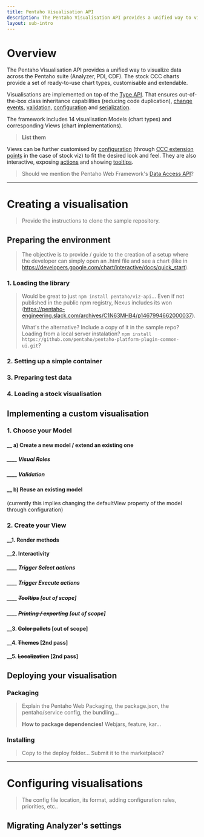 ```yaml
---
title: Pentaho Visualisation API
description: The Pentaho Visualisation API provides a unified way to visualize data across the Pentaho suite (Analyzer, PDI, CDF).
layout: sub-intro
---
```


# Overview
The Pentaho Visualisation API provides a unified way to visualize data across the Pentaho suite (Analyzer, PDI, CDF). The stock CCC charts provide a set of ready-to-use chart types, customisable and extendable.

Visualisations are implemented on top of the [Type API](another-page). That ensures out-of-the-box class inheritance capabilities (reducing code duplication), [change events](another-page), [validation](another-page), [configuration](another-page) and [serialization](another-page).

The framework includes 14 visualisation Models (chart types) and corresponding Views (chart implementations).

> **List them**

Views can be further customised by [configuration](another-page) (through [CCC extension points](another-page) in the case of stock viz) to fit the desired look and feel. They are also interactive, exposing [actions](another-page) and showing [tooltips](another-page).

> Should we mention the Pentaho Web Framework's [Data Access API](another-page)?

----

# Creating a visualisation
> Provide the instructions to clone the sample repository.

## Preparing the environment
> The objective is to provide / guide to the creation of a setup where the developer can simply open an .html file and see a chart (like in https://developers.google.com/chart/interactive/docs/quick_start).

### 1. Loading the library
> Would be great to just `npm install pentaho/viz-api`... Even if not published in the public npm registry, Nexus includes its won (https://pentaho-engineering.slack.com/archives/C1N63MHB4/p1467994662000037).
> 
> What's the alternative? Include a copy of it in the sample repo? Loading from a local server instalation? `npm install https://github.com/pentaho/pentaho-platform-plugin-common-ui.git`?

### 2. Setting up a simple container
### 3. Preparing test data
### 4. Loading a stock visualisation

## Implementing a custom visualisation

### 1. Choose your Model

#### __ a) Create a new model / extend an existing one
##### ____ Visual Roles
##### ____ Validation

#### __ b) Reuse an existing model
(currently this implies changing the defaultView property of the model through configuration)


### 2. Create your View

#### __1. Render methods

#### __2. Interactivity
##### ____ Trigger Select actions
##### ____ Trigger Execute actions
##### ____ ~~Tooltips~~ [out of scope]
##### ____ ~~Printing / exporting~~ [out of scope]

#### __3. ~~Color pallets~~ [out of scope]

#### __4. ~~Themes~~ [2nd pass]

#### __5. ~~Localization~~ [2nd pass]

## Deploying your visualisation

### Packaging
> Explain the Pentaho Web Packaging, the package.json, the pentaho/service config, the bundling...
> 
> **How to package dependencies!** Webjars, feature, kar...

### Installing
> Copy to the deploy folder... Submit it to the marketplace?

----

# Configuring visualisations
> The config file location, its format, adding configuration rules, priorities, etc..

## Migrating Analyzer's settings
